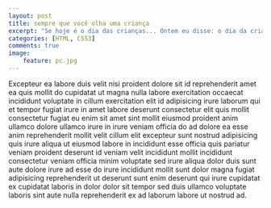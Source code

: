 ```yaml
---
layout: post
title: sempre que você olha uma criança
excerpt: "Se hoje é o dia das crianças... Ontem eu disse: o dia da criança é o dia da mãe, dos pais, das professoras, mas também é o dia dos animais, sempre que você olha uma criança, há sempre uma figura oculta, que é um cachorro atrás. O que é algo muito importante!"
categories: [HTML, CSS3]
comments: true
image:
    feature: pc.jpg
---
```


Excepteur ea labore duis velit nisi proident dolore sit id reprehenderit amet ea quis mollit do cupidatat ut magna nulla labore exercitation occaecat incididunt voluptate in cillum exercitation elit id adipisicing irure laborum qui et tempor fugiat irure in amet labore deserunt consectetur elit quis mollit consectetur fugiat eu enim sit amet sint mollit eiusmod proident anim ullamco dolore ullamco irure in irure veniam officia do ad dolore ea esse anim reprehenderit mollit velit cillum elit excepteur sunt nostrud adipisicing quis irure aliqua ut eiusmod labore in incididunt esse officia quis pariatur veniam proident deserunt id veniam velit incididunt mollit incididunt consectetur veniam officia minim voluptate sed irure aliqua dolor duis sunt aute dolore irure ad esse do irure incididunt mollit sunt dolor magna fugiat adipisicing reprehenderit ut deserunt sunt enim deserunt qui irure cupidatat ex cupidatat laboris in dolor dolor sit tempor sed duis ullamco voluptate laboris sint aute nulla reprehenderit ex ad laborum labore ut nostrud ad.

